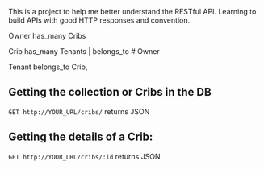 This is a project to help me better understand the RESTful API. Learning to build APIs with good HTTP responses and convention.

Owner has_many Cribs

Crib has_many Tenants | belongs_to # Owner

Tenant belongs_to Crib,

## Getting the collection or Cribs in the DB
`GET http://YOUR_URL/cribs/` returns JSON

## Getting the details of a Crib:
`GET http://YOUR_URL/cribs/:id` returns JSON
